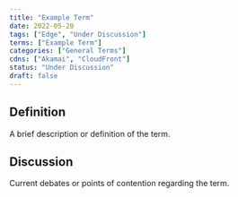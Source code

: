 ```yaml
---
title: "Example Term"
date: 2022-05-20
tags: ["Edge", "Under Discussion"]
terms: ["Example Term"]
categories: ["General Terms"]
cdns: ["Akamai", "CloudFront"]
status: "Under Discussion"
draft: false
---
```


## Definition
A brief description or definition of the term.

## Discussion
Current debates or points of contention regarding the term.
